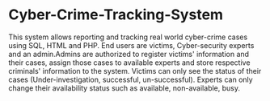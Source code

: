 # Cyber-Crime-Tracking-System
This system allows reporting and tracking real world cyber-crime cases using SQL, HTML and PHP. End users are victims, Cyber-security experts and an admin.Admins are authorized to register victims' information and their cases, assign those cases to available experts and store respective criminals' information to the system. Victims can only see the status of their cases (Under-investigation, successful, un-successful). Experts can only change their availability status such as available, non-available, busy.
